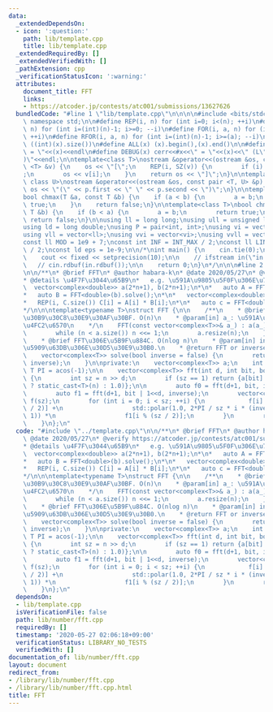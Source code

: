 ```yaml
---
data:
  _extendedDependsOn:
  - icon: ':question:'
    path: lib/template.cpp
    title: lib/template.cpp
  _extendedRequiredBy: []
  _extendedVerifiedWith: []
  _pathExtension: cpp
  _verificationStatusIcon: ':warning:'
  attributes:
    document_title: FFT
    links:
    - https://atcoder.jp/contests/atc001/submissions/13627626
  bundledCode: "#line 1 \"lib/template.cpp\"\n\n\n\n#include <bits/stdc++.h>\n\nusing\
    \ namespace std;\n\n#define REP(i, n) for (int i=0; i<(n); ++i)\n#define RREP(i,\
    \ n) for (int i=(int)(n)-1; i>=0; --i)\n#define FOR(i, a, n) for (int i=(a); i<(n);\
    \ ++i)\n#define RFOR(i, a, n) for (int i=(int)(n)-1; i>=(a); --i)\n\n#define SZ(x)\
    \ ((int)(x).size())\n#define ALL(x) (x).begin(),(x).end()\n\n#define DUMP(x) cerr<<#x<<\"\
    \ = \"<<(x)<<endl\n#define DEBUG(x) cerr<<#x<<\" = \"<<(x)<<\" (L\"<<__LINE__<<\"\
    )\"<<endl;\n\ntemplate<class T>\nostream &operator<<(ostream &os, const vector\
    \ <T> &v) {\n    os << \"[\";\n    REP(i, SZ(v)) {\n        if (i) os << \", \"\
    ;\n        os << v[i];\n    }\n    return os << \"]\";\n}\n\ntemplate<class T,\
    \ class U>\nostream &operator<<(ostream &os, const pair <T, U> &p) {\n    return\
    \ os << \"(\" << p.first << \" \" << p.second << \")\";\n}\n\ntemplate<class T>\n\
    bool chmax(T &a, const T &b) {\n    if (a < b) {\n        a = b;\n        return\
    \ true;\n    }\n    return false;\n}\n\ntemplate<class T>\nbool chmin(T &a, const\
    \ T &b) {\n    if (b < a) {\n        a = b;\n        return true;\n    }\n   \
    \ return false;\n}\n\nusing ll = long long;\nusing ull = unsigned long long;\n\
    using ld = long double;\nusing P = pair<int, int>;\nusing vi = vector<int>;\n\
    using vll = vector<ll>;\nusing vvi = vector<vi>;\nusing vvll = vector<vll>;\n\n\
    const ll MOD = 1e9 + 7;\nconst int INF = INT_MAX / 2;\nconst ll LINF = LLONG_MAX\
    \ / 2;\nconst ld eps = 1e-9;\n\n/*\nint main() {\n    cin.tie(0);\n    ios::sync_with_stdio(false);\n\
    \    cout << fixed << setprecision(10);\n\n    // ifstream in(\"in.txt\");\n \
    \   // cin.rdbuf(in.rdbuf());\n\n    return 0;\n}\n*/\n\n\n#line 2 \"lib/number/fft.cpp\"\
    \n\n/**\n* @brief FFT\n* @author habara-k\n* @date 2020/05/27\n* @verify https://atcoder.jp/contests/atc001/submissions/13627626\n\
    * @details \u4F7F\u3044\u65B9\n*   e.g. \u591A\u9805\u5F0F\u306E\u7A4D\n*\n* \
    \  vector<complex<double>> a(2*n+1), b(2*n+1);\n*\n*   auto A = FFT<double>(a).solve();\n\
    *   auto B = FFT<double>(b).solve();\n*\n*   vector<complex<double>> C(A.size());\n\
    *   REP(i, C.size()) C[i] = A[i] * B[i];\n*\n*   auto c = FFT<double>(C).solve(true);\n\
    */\n\n\ntemplate<typename T>\nstruct FFT {\n\n    /**\n    * @brief \u30B3\u30F3\
    \u30B9\u30C8\u30E9\u30AF\u30BF. O(n)\n    * @param[in] a_: \u591A\u9805\u5F0F\u306E\
    \u4FC2\u6570\n    */\n    FFT(const vector<complex<T>>& a_) : a(a_), n(1) {\n\
    \        while (n < a.size()) n <<= 1;\n        a.resize(n);\n    }\n\n    /**\n\
    \    * @brief FFT\u306E\u5B9F\u884C. O(nlog n)\n    * @param[in] inverse: \u9006\
    \u5909\u63DB\u306E\u30D5\u30E9\u30B0.\n    * @return FFT or inverse-FFT\n    */\n\
    \    vector<complex<T>> solve(bool inverse = false) {\n        return fft(0, 0,\
    \ inverse);\n    }\n\nprivate:\n    vector<complex<T>> a;\n    int n;\n    const\
    \ T PI = acos(-1);\n\n    vector<complex<T>> fft(int d, int bit, bool inverse)\
    \ {\n        int sz = n >> d;\n        if (sz == 1) return {a[bit] / (inverse\
    \ ? static_cast<T>(n) : 1.0)};\n\n        auto f0 = fft(d+1, bit, inverse);\n\
    \        auto f1 = fft(d+1, bit | 1<<d, inverse);\n        vector<complex<T>>\
    \ f(sz);\n        for (int i = 0; i < sz; ++i) {\n            f[i] = f0[i % (sz\
    \ / 2)] +\n                   std::polar(1.0, 2*PI / sz * i * (inverse ? -1 :\
    \ 1)) *\n                   f1[i % (sz / 2)];\n        }\n        return f;\n\
    \    }\n};\n"
  code: "#include \"../template.cpp\"\n\n/**\n* @brief FFT\n* @author habara-k\n*\
    \ @date 2020/05/27\n* @verify https://atcoder.jp/contests/atc001/submissions/13627626\n\
    * @details \u4F7F\u3044\u65B9\n*   e.g. \u591A\u9805\u5F0F\u306E\u7A4D\n*\n* \
    \  vector<complex<double>> a(2*n+1), b(2*n+1);\n*\n*   auto A = FFT<double>(a).solve();\n\
    *   auto B = FFT<double>(b).solve();\n*\n*   vector<complex<double>> C(A.size());\n\
    *   REP(i, C.size()) C[i] = A[i] * B[i];\n*\n*   auto c = FFT<double>(C).solve(true);\n\
    */\n\n\ntemplate<typename T>\nstruct FFT {\n\n    /**\n    * @brief \u30B3\u30F3\
    \u30B9\u30C8\u30E9\u30AF\u30BF. O(n)\n    * @param[in] a_: \u591A\u9805\u5F0F\u306E\
    \u4FC2\u6570\n    */\n    FFT(const vector<complex<T>>& a_) : a(a_), n(1) {\n\
    \        while (n < a.size()) n <<= 1;\n        a.resize(n);\n    }\n\n    /**\n\
    \    * @brief FFT\u306E\u5B9F\u884C. O(nlog n)\n    * @param[in] inverse: \u9006\
    \u5909\u63DB\u306E\u30D5\u30E9\u30B0.\n    * @return FFT or inverse-FFT\n    */\n\
    \    vector<complex<T>> solve(bool inverse = false) {\n        return fft(0, 0,\
    \ inverse);\n    }\n\nprivate:\n    vector<complex<T>> a;\n    int n;\n    const\
    \ T PI = acos(-1);\n\n    vector<complex<T>> fft(int d, int bit, bool inverse)\
    \ {\n        int sz = n >> d;\n        if (sz == 1) return {a[bit] / (inverse\
    \ ? static_cast<T>(n) : 1.0)};\n\n        auto f0 = fft(d+1, bit, inverse);\n\
    \        auto f1 = fft(d+1, bit | 1<<d, inverse);\n        vector<complex<T>>\
    \ f(sz);\n        for (int i = 0; i < sz; ++i) {\n            f[i] = f0[i % (sz\
    \ / 2)] +\n                   std::polar(1.0, 2*PI / sz * i * (inverse ? -1 :\
    \ 1)) *\n                   f1[i % (sz / 2)];\n        }\n        return f;\n\
    \    }\n};\n"
  dependsOn:
  - lib/template.cpp
  isVerificationFile: false
  path: lib/number/fft.cpp
  requiredBy: []
  timestamp: '2020-05-27 02:06:18+09:00'
  verificationStatus: LIBRARY_NO_TESTS
  verifiedWith: []
documentation_of: lib/number/fft.cpp
layout: document
redirect_from:
- /library/lib/number/fft.cpp
- /library/lib/number/fft.cpp.html
title: FFT
---
```

